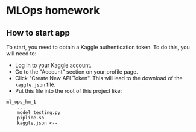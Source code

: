 # MLOps homework

## How to start app
To start, you need to obtain a Kaggle authentication token. To do this, you will need to:
- Log in to your Kaggle account.
- Go to the "Account" section on your profile page.
- Click "Create New API Token". This will lead to the download of the `kaggle.json` file.
- Put this file into the root of this project like:
```
ml_ops_hm_1
    ...
    model_testing.py
    pipline.sh
    kaggle.json <--
```
